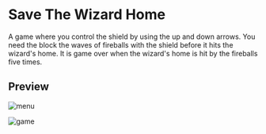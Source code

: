# Save The Wizard Home
A game where you control the shield by using the up and down arrows. You need the block the waves of fireballs with the shield before it hits the wizard's home. It is game over when the wizard's home is hit by the fireballs five times.

## Preview
![menu](https://res.cloudinary.com/ysongit/image/upload/v1596951161/project/Screen_Shot_2020-08-09_at_1.30.14_AM_csdktj.png "Menu")

![game](https://res.cloudinary.com/ysongit/image/upload/v1596951199/project/Screen_Shot_2020-08-09_at_1.31.43_AM_pwkrre.png "Game")